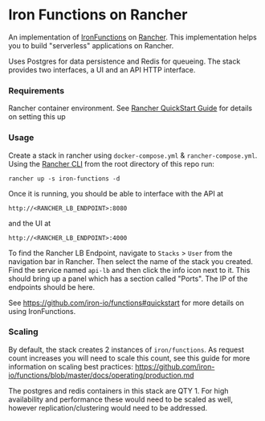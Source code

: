 # Iron Functions on Rancher
An implementation of [IronFunctions](https://github.com/iron-io/functions) on [Rancher](http://rancher.com). This implementation helps you to build "serverless" applications on Rancher.

Uses Postgres for data persistence and Redis for queueing. The stack provides two interfaces, a UI and an API HTTP interface.

### Requirements
Rancher container environment. See [Rancher QuickStart Guide](http://docs.rancher.com/rancher/v1.5/en/quick-start-guide/) for details on setting this up

### Usage
Create a stack in rancher using `docker-compose.yml` & `rancher-compose.yml`. Using the [Rancher CLI](https://docs.rancher.com/rancher/v1.2/en/cli/) from the root directory of this repo run:

```
rancher up -s iron-functions -d
```

Once it is running, you should be able to interface with the API at

```
http://<RANCHER_LB_ENDPOINT>:8080
```

and the UI at

```
http://<RANCHER_LB_ENDPOINT>:4000
```

To find the Rancher LB Endpoint, navigate to `Stacks` > `User` from the navigation bar in Rancher. Then select the name of the stack you created. Find the service named `api-lb` and then click the info icon next to it. This should bring up a panel which has a section called "Ports". The IP of the endpoints should be here.

See https://github.com/iron-io/functions#quickstart for more details on using IronFunctions.

### Scaling
By default, the stack creates 2 instances of `iron/functions`. As request count increases you will need to scale this count, see this guide for more information on scaling best practices: https://github.com/iron-io/functions/blob/master/docs/operating/production.md

The postgres and redis containers in this stack are QTY 1. For high availability and performance these would need to be scaled as well, however replication/clustering would need to be addressed. 
